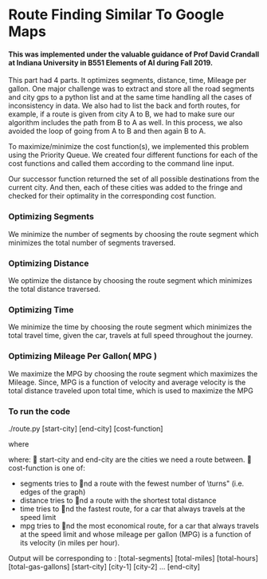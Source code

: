 # Route Finding Similar To Google Maps

#### This was implemented under the valuable guidance of Prof David Crandall at Indiana University in B551 Elements of AI during Fall 2019.

This part had 4 parts. It optimizes segments, distance, time, Mileage per gallon. One major challenge was to extract and store all the road segments and city gps to a python list and at the same time handling all the cases of inconsistency in data. We also had to  list the back and forth routes, for example, if a route is given from city A to B, we had to make sure our algorithm includes the path from B to A as well. In this process, we also avoided the loop of going from A to B and then again B to A.

To maximize/minimize the cost function(s), we implemented this problem using the Priority Queue. We created four different functions for each of the cost functions and called them according to the command line input.

Our successor function returned the set of all possible destinations from the current city. And then, each of these cities was added to the fringe and checked for their optimality in the corresponding cost function.

### Optimizing Segments
We minimize the number of segments by choosing the route segment which minimizes the total number of segments traversed.

### Optimizing Distance
We optimize the distance by choosing the route segment which minimizes the total distance traversed.

### Optimizing Time
We minimize the time by choosing the route segment which minimizes the total travel time, given the car, travels at full speed throughout the journey.

### Optimizing Mileage Per Gallon( MPG )
We maximize the MPG by choosing the route segment which maximizes the Mileage. Since, MPG is a function of velocity and average velocity is the total distance traveled upon total time, which is used to maximize the MPG


### To run the code

./route.py [start-city] [end-city] [cost-function]

where 

where:
 start-city and end-city are the cities we need a route between.
 cost-function is one of:
- segments tries to nd a route with the fewest number of \turns" (i.e. edges of the graph)
- distance tries to nd a route with the shortest total distance
- time tries to nd the fastest route, for a car that always travels at the speed limit
- mpg tries to nd the most economical route, for a car that always travels at the speed limit and whose mileage per gallon (MPG) is a function of its velocity (in miles per hour).

Output will be corresponding to : [total-segments] [total-miles] [total-hours] [total-gas-gallons] [start-city] [city-1] [city-2] ... [end-city]
